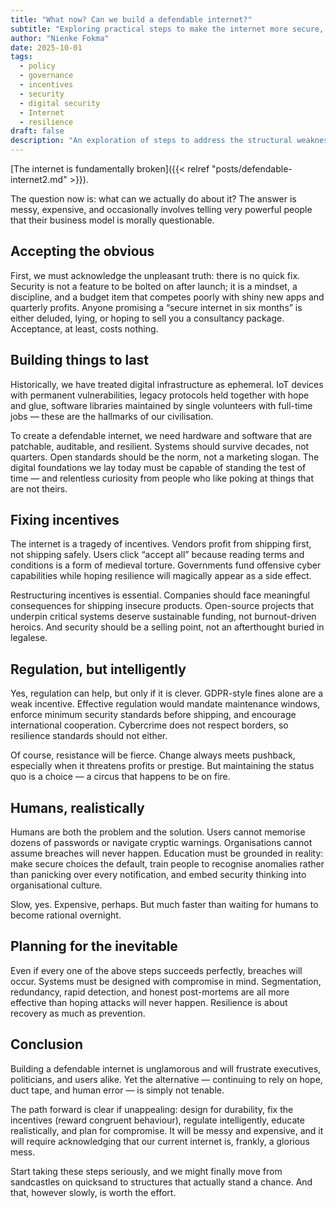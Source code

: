 ```yaml
---
title: "What now? Can we build a defendable internet?"
subtitle: "Exploring practical steps to make the internet more secure, resilient, and reliable"
author: "Nienke Fokma"
date: 2025-10-01
tags:
  - policy
  - governance
  - incentives
  - security
  - digital security
  - Internet
  - resilience
draft: false
description: "An exploration of steps to address the structural weaknesses of the internet and move towards a more defendable digital world."
---
```


[The internet is fundamentally broken]({{< relref "posts/defendable-internet2.md" >}}).

The question now is: what can we actually do about it? The answer is messy, expensive, and occasionally involves telling very powerful people that their business model is morally questionable.

## Accepting the obvious

First, we must acknowledge the unpleasant truth: there is no quick fix. Security is not a feature to be bolted on after launch; it is a mindset, a discipline, and a budget item that competes poorly with shiny new apps and quarterly profits. Anyone promising a “secure internet in six months” is either deluded, lying, or hoping to sell you a consultancy package. Acceptance, at least, costs nothing.

## Building things to last

Historically, we have treated digital infrastructure as ephemeral. IoT devices with permanent vulnerabilities, legacy protocols held together with hope and glue, software libraries maintained by single volunteers with full-time jobs — these are the hallmarks of our civilisation.

To create a defendable internet, we need hardware and software that are patchable, auditable, and resilient. Systems should survive decades, not quarters. Open standards should be the norm, not a marketing slogan. The digital foundations we lay today must be capable of standing the test of time — and relentless curiosity from people who like poking at things that are not theirs.

## Fixing incentives

The internet is a tragedy of incentives. Vendors profit from shipping first, not shipping safely. Users click “accept all” because reading terms and conditions is a form of medieval torture. Governments fund offensive cyber capabilities while hoping resilience will magically appear as a side effect.

Restructuring incentives is essential. Companies should face meaningful consequences for shipping insecure products. Open-source projects that underpin critical systems deserve sustainable funding, not burnout-driven heroics. And security should be a selling point, not an afterthought buried in legalese.

## Regulation, but intelligently

Yes, regulation can help, but only if it is clever. GDPR-style fines alone are a weak incentive. Effective regulation would mandate maintenance windows, enforce minimum security standards before shipping, and encourage international cooperation. Cybercrime does not respect borders, so resilience standards should not either.

Of course, resistance will be fierce. Change always meets pushback, especially when it threatens profits or prestige. But maintaining the status quo is a choice — a circus that happens to be on fire.

## Humans, realistically

Humans are both the problem and the solution. Users cannot memorise dozens of passwords or navigate cryptic warnings. Organisations cannot assume breaches will never happen. Education must be grounded in reality: make secure choices the default, train people to recognise anomalies rather than panicking over every notification, and embed security thinking into organisational culture.

Slow, yes. Expensive, perhaps. But much faster than waiting for humans to become rational overnight.

## Planning for the inevitable

Even if every one of the above steps succeeds perfectly, breaches will occur. Systems must be designed with compromise in mind. Segmentation, redundancy, rapid detection, and honest post-mortems are all more effective than hoping attacks will never happen. Resilience is about recovery as much as prevention.

## Conclusion

Building a defendable internet is unglamorous and will frustrate executives, politicians, and users alike. Yet the alternative — continuing to rely on hope, duct tape, and human error — is simply not tenable.

The path forward is clear if unappealing: design for durability, fix the incentives (reward congruent behaviour), regulate intelligently, educate realistically, and plan for compromise. It will be messy and expensive, and it will require acknowledging that our current internet is, frankly, a glorious mess.

Start taking these steps seriously, and we might finally move from sandcastles on quicksand to structures that actually stand a chance. And that, however slowly, is worth the effort.

